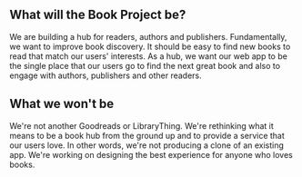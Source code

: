 ## What will the Book Project be?

We are building a hub for readers, authors and publishers. Fundamentally, we want to improve book discovery. It should be easy to find new books to read that match our users' interests. 
As a hub, we want our web app to be the single place that our users go to find the next great book and also to engage with authors, publishers and other readers.

## What we won't be

We're not another Goodreads or LibraryThing. We're rethinking what it means to be a book hub from the ground up and to provide a service that our users love. In other words, we're not 
producing a clone of an existing app. We're working on designing the best experience for anyone who loves books.
